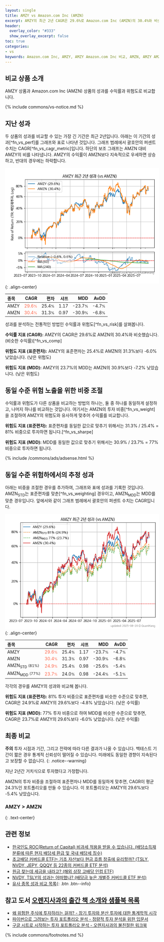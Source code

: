```yaml
---
layout: single
title: AMZY vs Amazon.com Inc (AMZN)
excerpt: AMZY의 최근 2년 CAGR은 29.6%로 Amazon.com Inc (AMZN)의 30.4%와 비슷했습니다.
header:
  overlay_color: "#333"
  show_overlay_excerpt: false
toc: true
categories:
- vs
keywords: Amazon.com Inc, AMZY, AMZY Amazon.com Inc 비교, AMZN, AMZY AMZY 비교
---
```


## 비교 상품 소개


AMZY 상품과 Amazon.com Inc (AMZN) 상품의 성과를 수익률과 위험도로 비교합니다.





{% include commons/vs-notice.md %}

## 지난 성과

두 상품의 성과를 비교할 수 있는 가장 긴 기간은 최근 2년입니다. 아래는 이 기간의 성과[^fn_vs_perf]를 그래프와 표로 나타낸 것입니다.
그래프 범례에서 괄호안의 퍼센트 수치는 CAGR[^fn_vs_cagr_metric]입니다.
하단의 보조 그래프는 AMZN 대비 AMZY의 비를 나타냅니다.
AMZY의 수익률이 AMZN보다 지속적으로 우세하면 상승하고, 반대의 경우에는 하락합니다.

![AMZY](/vs/images/amzy-vs-amzn_dual.png){: .align-center}

| **종목** | **CAGR** | **편차** | **샤프** | **MDD** | **AvDD** |
| :------------ | ------: | -----------: | -------: | ------: | -------: |
| AMZY | <span style="color: tomato">29.6<small>%</small></span> | 25.4<small>%</small> | 1.17 | -23.7<small>%</small> | -4.7<small>%</small> |
| AMZN | <span style="color: tomato">30.4<small>%</small></span> | 31.3<small>%</small> | 0.97 | -30.9<small>%</small> | -6.8<small>%</small> |

<!-- more -->


성과를 분석하는 전통적인 방법인 수익률과 위험도[^fn_vs_risk]를 살펴봅니다.

**수익률 지표 (CAGR):** AMZY의 CAGR은 29.6%로 AMZN의 30.4%와 비슷했습니다. (비슷한 수익률)[^fn_vs_comp]

**위험도 지표 (표준편차):** AMZY의 표준편차는 25.4%로 AMZN의 31.3%보다 -6.0% 낮았습니다. (낮은 위험도)

**위험도 지표 (MDD):** AMZY의 23.7%의 MDD는 AMZN의 30.9%보다 -7.2% 낮았습니다. (낮은 위험도)



## 동일 수준 위험 노출을 위한 비중 조절

수익률과 위험도가 다른 상품을 비교하는 방법의 하나는, 둘 중 하나를 동일하게 설정하고, 나머지 하나를 비교하는 것입니다.
여기서는 AMZN의 투자 비중[^fn_vs_weight]을 조절하여 AMZY의 위험도와 유사하게 맞추어 수익률를 비교합니다.

**위험도 지표 (표준편차):** 표준편차를 동일한 값으로 맞추기 위해서는 31.3% / 25.4% = 81% 비중으로 투자하면 됩니다.[^fn_vs_sharpe]

**위험도 지표 (MDD):** MDD를 동일한 값으로 맞추기 위해서는 30.9% / 23.7% = 77% 비중으로 투자하면 됩니다.


{% include /commons/ads/adsense.html %}



## 동일 수준 위험하에서의 추정 성과

아래는 비중을 조절한 경우를 추가하여, 그래프와 표에 성과를 기록한 것입니다.
AMZN<sub>STD</sub>는 표준편차를 맞춘[^fn_vs_weighting] 경우이고, AMZN<sub>MDD</sub>는 MDD를 맞춘 경우입니다.
앞에서와 같이 그래프 범례에서 괄호안의 퍼센트 수치는 CAGR입니다.


![AMZY](/vs/images/amzy-vs-amzn.png){: .align-center}



| **종목** | **CAGR** | **편차** | **샤프** | **MDD** | **AvDD** |
| :------------ | ------: | -----------: | -------: | ------: | -------: |
| AMZY | <span style="color: tomato">29.6<small>%</small></span> | 25.4<small>%</small> | 1.17 | -23.7<small>%</small> | -4.7<small>%</small> |
| AMZN | <span style="color: tomato">30.4<small>%</small></span> | 31.3<small>%</small> | 0.97 | -30.9<small>%</small> | -6.8<small>%</small> |
| AMZN<sub>STD</sub> <small>(81%)</small> | <span style="color: tomato">24.9<small>%</small></span> | 25.4<small>%</small> | 0.98 | -25.6<small>%</small> | -5.4<small>%</small> |
| AMZN<sub>MDD</sub> <small>(77%)</small> | <span style="color: tomato">23.7<small>%</small></span> | 24.0<small>%</small> | 0.98 | -24.4<small>%</small> | -5.1<small>%</small> |



각각의 경우를 AMZY의 성과와 비교해 봅니다.

**위험도 지표 (표준편차):** 81% 투자 비중으로 표준편차를 비슷한 수준으로 맞추면, CAGR은 24.9%로 AMZY의 29.6%보다 -4.8% 낮았습니다. (낮은 수익률)

**위험도 지표 (MDD):** 77% 투자 비중으로 하여 MDD를 비슷한 수준으로 맞추면, CAGR은 23.7%로 AMZY의 29.6%보다 -6.0% 낮았습니다. (낮은 수익률)




## 최종 비교

**주의** 투자 시점과 기간, 그리고 전략에 따라 다른 결과가 나올 수 있습니다. 백테스트 기간이 짧은 경우 통계적 신뢰성이 떨어질 수 있습니다. 미래에도 동일한 경향이 지속된다고 보장할 수 없습니다.
{: .notice--warning}

지난 2년간 거치식으로 투자했다고 가정합니다.

AMZN의 투자 비중을 조절하여 표준편차나 MDD를 동일하게 맞추면, CAGR이 평균 24.3%인 포트폴리오를 만들 수 있습니다.
이 포트폴리오는 AMZY의 29.6%보다 -5.4% 낮았습니다.

### AMZY &gt; AMZN
{: .text-center}


## 관련 정보

- [한국인도 ROC(Return of Capital) 비과세 적용을 받을 수 있습니다. (배당소득재분류에 따른 현지 배당세 환급 및 국내 배당세 징수)](https://kongdori.tistory.com/299)
- [초고배당 커버드콜 ETF는 기초 자산보다 현금 흐름 창출에 유리할까? (TSLY, NVDY, JEPY, QQQY 등 22종의 커버드콜 ETF 분석)](https://kongdori.tistory.com/286)
- [원금 찾는데 세금을 내라고? (해외 상장 고배당 인컴 ETF)](https://kongdori.tistory.com/206)
- [NVDY, TSLY의 성과는 어떠했나? (배당금 높은 개별주 커버드콜 ETF 분석)](https://kongdori.tistory.com/172)
- [유사 종목 성과 비교 목록](/vs/){: .btn .btn--info}


## 참고 도서 [오렌지사과의 출간 책 소개와 샘플북 목록](https://kongdori.tistory.com/691)

- [왜 위험한 주식에 투자하라는 걸까? - 장기 투자와 분산 투자에 대한 통계학적 시각](https://kongdori.tistory.com/421)
- [파이썬으로 그려보는 투자 포트폴리오 분석  - 정량적 투자 분석을 위한 입문서](https://kongdori.tistory.com/643)
- [구글 시트로 시작하는 투자 포트폴리오 분석 - 오렌지사과의 불친절한 워크북](https://kongdori.tistory.com/449)

{% include commons/footnotes.md %}